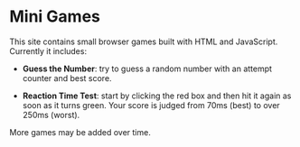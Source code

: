 # Mini Games

This site contains small browser games built with HTML and JavaScript. Currently it includes:

- **Guess the Number**: try to guess a random number with an attempt counter and best score.

- **Reaction Time Test**: start by clicking the red box and then hit it again as soon as it turns green. Your score is judged from 70ms (best) to over 250ms (worst).

More games may be added over time.
